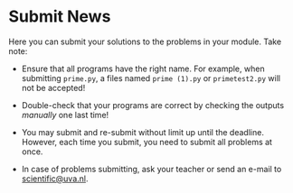 # Submit News

Here you can submit your solutions to the problems in your module. Take note:

- Ensure that all programs have the right name. For example, when submitting `prime.py`, a files named `prime (1).py` or `primetest2.py` will not be accepted!

- Double-check that your programs are correct by checking the outputs _manually_ one last time!

- You may submit and re-submit without limit up until the deadline. However, each time you submit, you need to submit all problems at once.

- In case of problems submitting, ask your teacher or send an e-mail to <scientific@uva.nl>.

